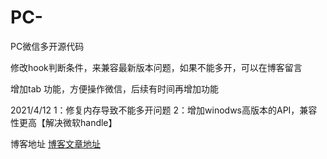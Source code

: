 # PC-
PC微信多开源代码

修改hook判断条件，来兼容最新版本问题，如果不能多开，可以在博客留言

增加tab 功能，方便操作微信，后续有时间再增加功能

2021/4/12
1：修复内存导致不能多开问题
2：增加winodws高版本的API，兼容性更高【解决微软handle】

博客地址
[博客文章地址](http://www.xiaoyutang.net/toptic/%e5%be%ae%e4%bf%a1/pc%e5%be%ae%e4%bf%a1%e5%a4%9a%e5%bc%80%e6%9c%80%e6%96%b0%e4%bb%a3%e7%a0%81%e3%80%90%e5%85%bc%e5%ae%b9%e6%80%a7%e9%9d%9e%e5%b8%b8%e9%ab%98%e3%80%91/)
